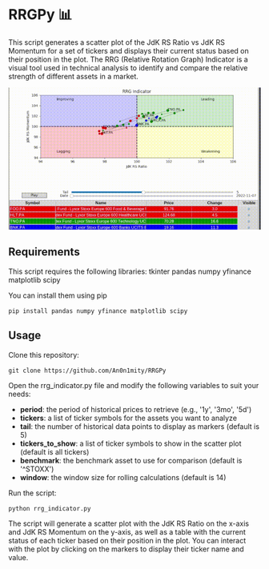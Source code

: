 # RRGPy :bar_chart:

This script generates a scatter plot of the JdK RS Ratio vs JdK RS Momentum for a set of tickers and displays their current status based on their position in the plot. The RRG (Relative Rotation Graph) Indicator is a visual tool used in technical analysis to identify and compare the relative strength of different assets in a market.

![](rrgpy.gif)

## Requirements

This script requires the following libraries:
    tkinter
    pandas
    numpy
    yfinance
    matplotlib
    scipy

You can install them using pip

    pip install pandas numpy yfinance matplotlib scipy

## Usage

Clone this repository:

    git clone https://github.com/An0n1mity/RRGPy

Open the rrg_indicator.py file and modify the following variables to suit your needs:

- **period**: the period of historical prices to retrieve (e.g., '1y', '3mo', '5d')
- **tickers**: a list of ticker symbols for the assets you want to analyze
- **tail**: the number of historical data points to display as markers (default is 5)
- **tickers_to_show**: a list of ticker symbols to show in the scatter plot (default is all tickers)
- **benchmark**: the benchmark asset to use for comparison (default is '^STOXX')
- **window**: the window size for rolling calculations (default is 14)

Run the script:

    python rrg_indicator.py

The script will generate a scatter plot with the JdK RS Ratio on the x-axis and JdK RS Momentum on the y-axis, as well as a table with the current status of each ticker based on their position in the plot. You can interact with the plot by clicking on the markers to display their ticker name and value.
